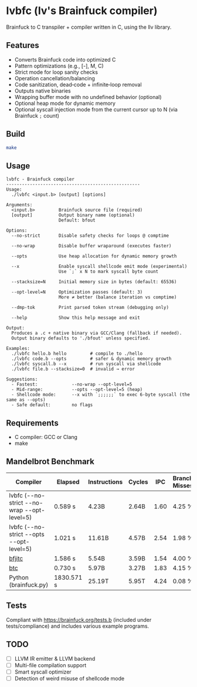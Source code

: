 # lvbfc (lv's Brainfuck compiler)

Brainfuck to C transpiler + compiler written in C, using the llv library.

## Features

- Converts Brainfuck code into optimized C
- Pattern optimizations (e.g., [-], M, C)
- Strict mode for loop sanity checks
- Operation cancellation/balancing
- Code sanitization, dead‑code + infinite‑loop removal
- Outputs native binaries
- Wrapping buffer mode with no undefined behavior (optional)
- Optional heap mode for dynamic memory
- Optional syscall injection mode from the current cursor up to N (via Brainfuck `;` count)

## Build

```sh
make
```

## Usage
```
lvbfc - Brainfuck compiler
---------------------------------------------------
Usage:
  ./lvbfc <input.b> [output] [options]

Arguments:
  <input.b>         Brainfuck source file (required)
  [output]          Output binary name (optional)
                    Default: bfout

Options:
  --no-strict       Disable safety checks for loops @ comptime

  --no-wrap         Disable buffer wraparound (executes faster)

  --opts            Use heap allocation for dynamic memory growth

  --x               Enable syscall shellcode emit mode (experimental)
                    Use `;` x N to mark syscall byte count

  --stacksize=N     Initial memory size in bytes (default: 65536)

  --opt-level=N     Optimization passes (default: 3)
                    More ≠ better (balance iteration vs comptime)

  --dmp-tok         Print parsed token stream (debugging only)

  --help            Show this help message and exit

Output:
  Produces a .c + native binary via GCC/Clang (fallback if needed).
  Output binary defaults to './bfout' unless specified.

Examples:
  ./lvbfc hello.b hello         # compile to ./hello
  ./lvbfc code.b --opts         # safer & dynamic memory growth
  ./lvbfc syscall.b --x         # run syscall via shellcode
  ./lvbfc file.b --stacksize=0  # invalid → error

Suggestions:
  - Fastest:             --no-wrap --opt-level=5
  - Mid‑range:           --opts --opt-level=5 (heap)
  - Shellcode mode:      --x with `;;;;;;` to exec 6‑byte syscall (the same as --opts)
  - Safe default:        no flags
```

## Requirements

- C compiler: GCC or Clang
- make

## Mandelbrot Benchmark

Compiler                                       | Elapsed | Instructions   | Cycles        | IPC  | Branch Misses
----------------------------------------------|---------|----------------|---------------|------|----------------
lvbfc (--no-strict --no-wrap --opt-level=5)   | 0.589 s | 4.23B          | 2.64B         | 1.60 | 4.25 %
lvbfc (--no-strict --opts --opt-level=5)      | 1.021 s | 11.61B         | 4.57B         | 2.54 | 1.98 %
[bfjitc](https://github.com/tsoding/bfjit)     | 1.586 s | 5.54B          | 3.59B         | 1.54 | 4.00 %
[btc](https://github.com/Wilfred/bfc)                                            | 0.730 s | 5.97B          | 3.27B         | 1.83 | 4.15 %
Python (brainfuck.py)                          | 1830.571 s | 25.19T         | 5.95T         | 4.24 | 0.08 %

## Tests

Compliant with https://brainfuck.org/tests.b (included under tests/compliance) and includes various example programs.

## TODO

- [ ] LLVM IR emitter & LLVM backend
- [ ] Multi-file compilation support
- [ ] Smart syscall optimizer
- [ ] Detection of weird misuse of shellcode mode
